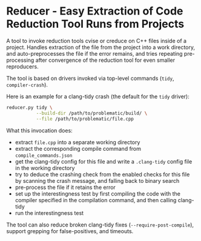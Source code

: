 # Reducer - Easy Extraction of Code Reduction Tool Runs from Projects

A tool to invoke reduction tools cvise or creduce on C++ files inside of a
project. Handles extraction of the file from the project into a work directory,
and auto-preprocesses the file if the error remains, and tries repeating
pre-processing after convergence of the reduction tool for even smaller
reproducers.

The tool is based on drivers invoked via top-level commands (`tidy`, `compiler-crash`).

Here is an example for a clang-tidy crash (the default for the `tidy` driver):

```sh
reducer.py tidy \
           --build-dir /path/to/problematic/build/ \
           --file /path/to/problematic/file.cpp
```

What this invocation does:

- extract `file.cpp` into a separate working directory
- extract the corresponding compile command from `compile_commands.json`
- get the clang-tidy config for this file and write a `.clang-tidy` config file
  in the working directory
- try to deduce the crashing check from the enabled checks for this file by
  scanning the crash message, and falling back to binary search
- pre-process the file if it retains the error
- set up the interestingness test by first compiling the code with the compiler
  specified in the compilation command, and then calling clang-tidy
- run the interestingness test

The tool can also reduce broken clang-tidy fixes (`--require-post-compile`),
support grepping for false-positives, and timeouts.
